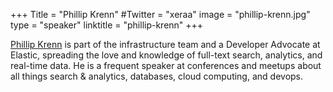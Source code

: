 +++
Title = "Phillip Krenn"
#Twitter = "xeraa"
image = "phillip-krenn.jpg"
type = "speaker"
linktitle = "phillip-krenn"
+++

<a href="https://twitter.com/xeraa">Phillip Krenn</a> is part of the infrastructure team and a Developer Advocate at Elastic, spreading the love and knowledge of full-text search, analytics, and real-time data. He is a frequent speaker at conferences and meetups about all things search & analytics, databases, cloud computing, and devops.
